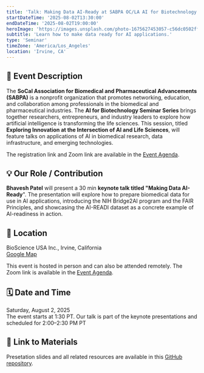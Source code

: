 ```yaml
---
title: 'Talk: Making Data AI-Ready at SABPA OC/LA AI for Biotechnology Seminar Series'
startDateTime: '2025-08-02T13:30:00'
endDateTime: '2025-08-02T19:00:00'
heroImage: 'https://images.unsplash.com/photo-1675627453057-c56dc0502ffd?q=80&w=2532&auto=format&fit=crop&ixlib=rb-4.1.0&ixid=M3wxMjA3fDB8MHxwaG90by1wYWdlfHx8fGVufDB8fHx8fA%3D%3D'
subtitle: 'Learn how to make data ready for AI applications.'
type: 'Seminar'
timeZone: 'America/Los_Angeles'
location: 'Irvine, CA'
---
```


## 📝 Event Description

The **SoCal Association for Biomedical and Pharmaceutical Advancements (SABPA)** is a nonprofit organization that promotes networking, education, and collaboration among professionals in the biomedical and pharmaceutical industries. The **AI for Biotechnology Seminar Series** brings together researchers, entrepreneurs, and industry leaders to explore how artificial intelligence is transforming the life sciences. This session, titled **Exploring Innovation at the Intersection of AI and Life Sciences**, will feature talks on applications of AI in biomedical research, data infrastructure, and emerging technologies.

The registration link and Zoom link are available in the [Event Agenda](https://www.sabpa-ocla.org/newsevent/exploring-innovation-at-the-intersection-of-ai-and-life-sciences).

## 💡 Our Role / Contribution

**Bhavesh Patel** will present a 30 min **keynote talk titled "Making Data AI-Ready**". The presentation will explore how to prepare biomedical data for use in AI applications, introducing the NIH Bridge2AI program and the FAIR Principles, and showcasing the AI-READI dataset as a concrete example of AI-readiness in action.

## 📍 Location

BioScience USA Inc., Irvine, California  
[Google Map](https://share.google/kIvM8OnToQETgG6Qd)

This event is hosted in person and can also be attended remotely. The Zoom link is available in the [Event Agenda](https://www.sabpa-ocla.org/newsevent/exploring-innovation-at-the-intersection-of-ai-and-life-sciences).

## 🗓 Date and Time

Saturday, August 2, 2025  
The event starts at 1:30 PT. Our talk is part of the keynote presentations and scheduled for 2:00–2:30 PM PT

## 🔗 Link to Materials

Presetation slides and all related resources are available in this [GitHub repository](https://github.com/fairdataihub/ai-ready-SABPA-2025).
